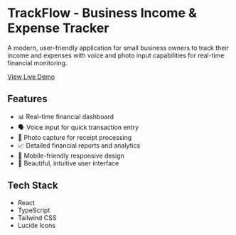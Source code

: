 # TrackFlow - Business Income & Expense Tracker

A modern, user-friendly application for small business owners to track their income and expenses with voice and photo input capabilities for real-time financial monitoring.

[View Live Demo](https://trackflow-business.netlify.app)

## Features

- 📊 Real-time financial dashboard
- 🗣️ Voice input for quick transaction entry
- 📸 Photo capture for receipt processing
- 📈 Detailed financial reports and analytics
- 📱 Mobile-friendly responsive design
- 🎨 Beautiful, intuitive user interface

## Tech Stack

- React
- TypeScript
- Tailwind CSS
- Lucide Icons
